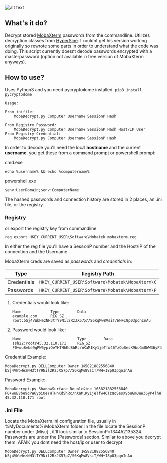 ![alt text](https://i.imgur.com/bUzFv0g.png)
## What's it do?
Decrypt stored [MobaXterm](https://mobaxterm.mobatek.net/) passwords from the commandline. Utilizes decryption classes from [HyperSine](https://github.com/HyperSine/how-does-MobaXterm-encrypt-password). I couldnt get his version working originally so rewrote some parts in order to understand what the code was doing. This script currently doesnt decode passwords encrypted with a masterpassword (option not available in free version of MobaXterm anyways).


## How to use?
Uses Python3 and you need pycryptodome installed. `pip3 install pycryptodome` 
```
Usage:

From inifile:
    MobaDecrypt.py Computer Username SessionP Hash

From Registry Password:
    MobaDecrypt.py Computer Username SessionP Hash Host/IP User
From Registry Credential:
    MobaDecrypt.py Computer Username SessionP Hash
```

In order to decode you'll need the local **hostname** and the current **username**. you get these from a command prompt or powershell prompt:

cmd.exe
```
echo %username% && echo %computername%
```
powershell.exe
```
$env:UserDomain;$env:ComputerName
```

The hashed passwords and connection history are stored in 2 places, an .ini file, or the registry. 

### Registry
or export the registry key from commandline

```
reg export HKEY_CURRENT_USER\Software\Mobatek mobaxterm.reg
```
In either the reg file you'll have a SessionP number and the Host/IP of the connection and the Username

MobaXterm creds are saved as *passwords* and *credentials* in:

|Type       |Registry Path                      |
|-----------|-----------------------------------|
|Credentials|`HKEY_CURRENT_USER\Software\Mobatek\MobaXterm\C`|
|Passwords  |`HKEY_CURRENT_USER\Software\Mobatek\MobaXterm\P`|


1. Credentials would look like:

   ```
   Name             Type        Data
   example.com      REG_SZ      root:bSj4VWbHezNH3tTY9Nil2RzJX57p7/S6KqMw8VsiT/WH+I8p03pqnInAu
   ```


2. Password would look like:

   ```
   Name                         Type        Data
   ssh22:root@45.32.110.171     REG_SZ      F0+wuBvbe9qPW6ypiOeYHTHhKdShRc/nXaM1Ky1jeTfw46TzQoSesX9buGm0WW36yP4lhH70ZCHZpEo4wLJhIl1
   ```
Credential Example:
```
MobaDecrypt.py DELLComputer Owner 165821882556840 bSj4VWbHezNH3tTY9Nil2RzJX57p7/S6KqMw8VsiT/WH+I8p03pqnInAu
```
Password Example:
```
MobaDecrypt.py ShadowSurface DoubleSine 165821882556840 F0+wuBvbe9qPW6ypiOeYHTHhKdShRc/nXaM1Ky1jeTfw46TzQoSesX9buGm0WW36yP4lhH70ZCHZpEo4wLJhIl1 45.32.110.171 root
```



### .ini File

Locate the MobaXterm.ini configuration file, usually in %MyDocuments%\MobaXterm folder. In the file locate the SessionP number under [Misc] , it'll look similar to SessionP=134452135324.  Passwords are under the [Passwords] section. Similar to  above you decrypt them. AFAIK you dont need the host/ip or user to decrypt
```
MobaDecrypt.py DELLComputer Owner 165821882556840 bSj4VWbHezNH3tTY9Nil2RzJX57p7/S6KqMw8VsiT/WH+I8p03pqnInAu
```
